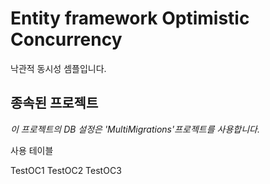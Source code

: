 # Entity framework Optimistic Concurrency

낙관적 동시성 셈플입니다.


## 종속된 프로젝트
_이 프로젝트의 DB 설정은 'MultiMigrations'프로젝트를 사용합니다._ 

사용 테이블

TestOC1
TestOC2
TestOC3